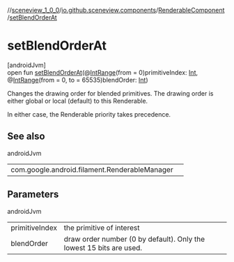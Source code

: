 //[sceneview_1_0_0](../../../index.md)/[io.github.sceneview.components](../index.md)/[RenderableComponent](index.md)/[setBlendOrderAt](set-blend-order-at.md)

# setBlendOrderAt

[androidJvm]\
open fun [setBlendOrderAt](set-blend-order-at.md)(@[IntRange](https://developer.android.com/reference/kotlin/androidx/annotation/IntRange.html)(from = 0)primitiveIndex: [Int](https://kotlinlang.org/api/latest/jvm/stdlib/kotlin/-int/index.html), @[IntRange](https://developer.android.com/reference/kotlin/androidx/annotation/IntRange.html)(from = 0, to = 65535)blendOrder: [Int](https://kotlinlang.org/api/latest/jvm/stdlib/kotlin/-int/index.html))

Changes the drawing order for blended primitives. The drawing order is either global or local (default) to this Renderable.

In either case, the Renderable priority takes precedence.

## See also

androidJvm

| | |
|---|---|
| com.google.android.filament.RenderableManager |  |

## Parameters

androidJvm

| | |
|---|---|
| primitiveIndex | the primitive of interest |
| blendOrder | draw order number (0 by default). Only the lowest 15 bits are used. |
